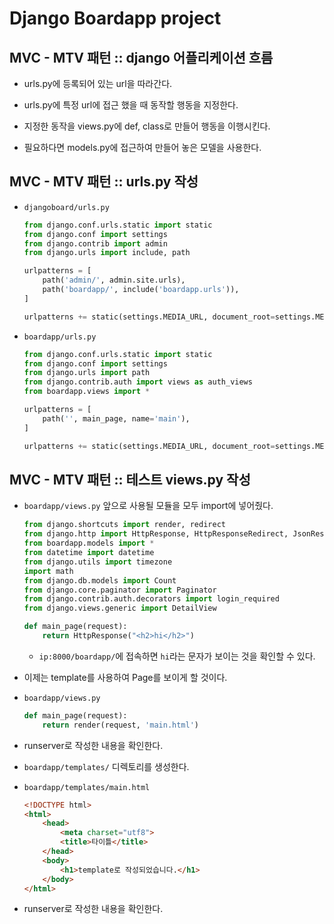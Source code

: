 # Django Boardapp project

## MVC - MTV 패턴 :: django 어플리케이션 흐름

- urls.py에 등록되어 있는 url을 따라간다.

- urls.py에 특정 url에 접근 했을 때 동작할 행동을 지정한다.

- 지정한 동작을 views.py에 def, class로 만들어 행동을 이행시킨다.

- 필요하다면 models.py에 접근하여 만들어 놓은 모델을 사용한다.

## MVC - MTV 패턴 :: urls.py 작성

- `djangoboard/urls.py`

    ```python
    from django.conf.urls.static import static
    from django.conf import settings
    from django.contrib import admin
    from django.urls import include, path

    urlpatterns = [
        path('admin/', admin.site.urls),
        path('boardapp/', include('boardapp.urls')),
    ]

    urlpatterns += static(settings.MEDIA_URL, document_root=settings.MEDIA_ROOT)
    ```

- `boardapp/urls.py`

    ```python
    from django.conf.urls.static import static
    from django.conf import settings
    from django.urls import path
    from django.contrib.auth import views as auth_views
    from boardapp.views import *

    urlpatterns = [
        path('', main_page, name='main'),
    ]

    urlpatterns += static(settings.MEDIA_URL, document_root=settings.MEDIA_ROOT)
    ```

## MVC - MTV 패턴 :: 테스트 views.py 작성

- `boardapp/views.py` 앞으로 사용될 모듈을 모두 import에 넣어줬다.

    ```python
    from django.shortcuts import render, redirect
    from django.http import HttpResponse, HttpResponseRedirect, JsonResponse
    from boardapp.models import *
    from datetime import datetime
    from django.utils import timezone
    import math
    from django.db.models import Count
    from django.core.paginator import Paginator
    from django.contrib.auth.decorators import login_required
    from django.views.generic import DetailView

    def main_page(request):
        return HttpResponse("<h2>hi</h2>")
    ```

    - `ip:8000/boardapp/`에 접속하면 `hi`라는 문자가 보이는 것을 확인할 수 있다.

- 이제는 template를 사용하여 Page를 보이게 할 것이다.

- `boardapp/views.py`

    ```python
    def main_page(request):
        return render(request, 'main.html')
    ```

- runserver로 작성한 내용을 확인한다.

- `boardapp/templates/` 디렉토리를 생성한다.
- `boardapp/templates/main.html`

    ```html
    <!DOCTYPE html>
    <html>
        <head>
            <meta charset="utf8">
            <title>타이틀</title>
        </head>
        <body>
            <h1>template로 작성되었습니다.</h1>
        </body>
    </html>
    ```

- runserver로 작성한 내용을 확인한다.